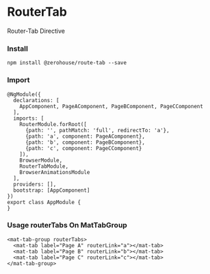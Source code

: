 # RouterTab

Router-Tab Directive

### Install
    
    npm install @zerohouse/route-tab --save
    
### Import
    @NgModule({
      declarations: [
        AppComponent, PageAComponent, PageBComponent, PageCComponent
      ],
      imports: [
        RouterModule.forRoot([
          {path: '', pathMatch: 'full', redirectTo: 'a'},
          {path: 'a', component: PageAComponent},
          {path: 'b', component: PageBComponent},
          {path: 'c', component: PageCComponent}
        ]),
        BrowserModule,
        RouterTabModule,
        BrowserAnimationsModule
      ],
      providers: [],
      bootstrap: [AppComponent]
    })
    export class AppModule {
    }
    
    
### Usage routerTabs On MatTabGroup
        
    <mat-tab-group routerTabs>
      <mat-tab label="Page A" routerLink="a"></mat-tab>
      <mat-tab label="Page B" routerLink="b"></mat-tab>
      <mat-tab label="Page C" routerLink="c"></mat-tab>
    </mat-tab-group>
